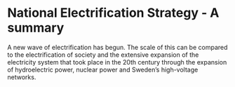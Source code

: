 # National Electrification Strategy - A summary

A new wave of electrification has begun. The scale of this can be compared to the electrification of society and the extensive expansion of the electricity system that took place in the 20th century through the expansion of hydroelectric power, nuclear power and Sweden’s high\-voltage networks.
